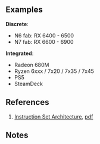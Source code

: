 
## Examples

**Discrete**:
* N6 fab: RX 6400 - 6500
* N7 fab: RX 6600 - 6900

**Integrated**:
* Radeon 680M
* Ryzen 6xxx / 7x20 / 7x35 / 7x45
* PS5
* SteamDeck

## References

1. [Instruction Set Architecture](https://www.amd.com/content/dam/amd/en/documents/radeon-tech-docs/instruction-set-architectures/rdna2-shader-instruction-set-architecture.pdf), [pdf](../pdf/AMD_rdna2_isa.pdf)


## Notes
